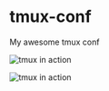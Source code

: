 tmux-conf
=========

My awesome tmux conf

![tmux in action](https://p.twimg.com/AsBUW1bCEAA4jx9.jpg)

![tmux in action](https://p.twimg.com/AsD7_jkCQAIE9uR.jpg)
